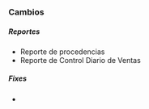 <h3>Cambios</h3>
<h5>Reportes</h5>
<ul>
    <li>Reporte de procedencias</li>
    <li>Reporte de Control Diario de Ventas</li>
</ul>

<h5>Fixes</h5>
<ul>
<li></li>
</ul>